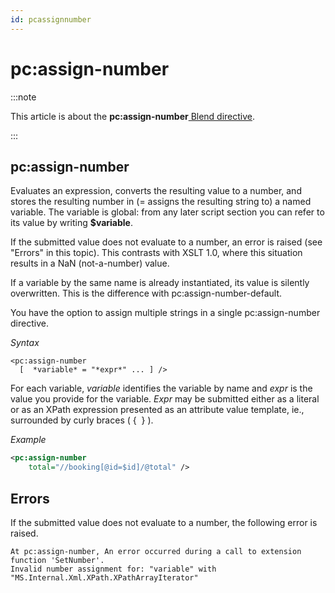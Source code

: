 ```yaml
---
id: pcassignnumber
---
```


# pc:assign-number




:::note

This article is about the **pc:assign-number**[ Blend directive](/Repositories/Blend_directives).

:::

## **pc:assign-number**

Evaluates an expression, converts the resulting value to a number, and stores the resulting number in (= assigns the resulting string to) a named variable. The variable is global: from any later script section you can refer to its value by writing **$variable**.

If the submitted value does not evaluate to a number, an error is raised (see "Errors" in this topic). This contrasts with XSLT 1.0, where this situation results in a NaN (not-a-number) value.

If a variable by the same name is already instantiated, its value is silently overwritten. This is the difference with pc:assign-number-default.

You have the option to assign multiple strings in a single pc:assign-number directive.

*Syntax*

```
<pc:assign-number
  [  *variable* = "*expr*" ... ] />
```

For each variable, *variable* identifies the variable by name and *expr* is the value you provide for the variable. *Expr* may be submitted either as a literal or as an XPath expression presented as an attribute value template, ie., surrounded by curly braces ( {  } ).

*Example*

```xml
<pc:assign-number
    total="//booking[@id=$id]/@total" />
```

## Errors

If the submitted value does not evaluate to a number, the following error is raised.

```
At pc:assign-number, An error occurred during a call to extension function 'SetNumber'.
Invalid number assignment for: "variable" with "MS.Internal.Xml.XPath.XPathArrayIterator"
```

 